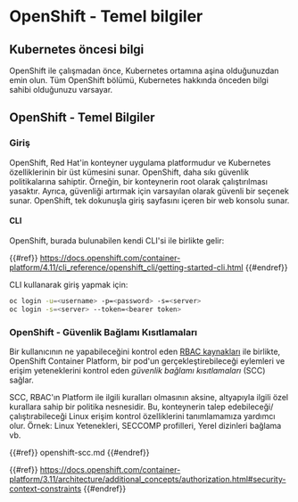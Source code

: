 # OpenShift - Temel bilgiler

## Kubernetes öncesi b**ilgi** <a href="#a94e" id="a94e"></a>

OpenShift ile çalışmadan önce, Kubernetes ortamına aşina olduğunuzdan emin olun. Tüm OpenShift bölümü, Kubernetes hakkında önceden bilgi sahibi olduğunuzu varsayar.

## OpenShift - Temel Bilgiler

### Giriş

OpenShift, Red Hat'in konteyner uygulama platformudur ve Kubernetes özelliklerinin bir üst kümesini sunar. OpenShift, daha sıkı güvenlik politikalarına sahiptir. Örneğin, bir konteynerin root olarak çalıştırılması yasaktır. Ayrıca, güvenliği artırmak için varsayılan olarak güvenli bir seçenek sunar. OpenShift, tek dokunuşla giriş sayfasını içeren bir web konsolu sunar.

#### CLI

OpenShift, burada bulunabilen kendi CLI'si ile birlikte gelir:

{{#ref}}
https://docs.openshift.com/container-platform/4.11/cli_reference/openshift_cli/getting-started-cli.html
{{#endref}}

CLI kullanarak giriş yapmak için:
```bash
oc login -u=<username> -p=<password> -s=<server>
oc login -s=<server> --token=<bearer token>
```
### **OpenShift - Güvenlik Bağlamı Kısıtlamaları** <a href="#a94e" id="a94e"></a>

Bir kullanıcının ne yapabileceğini kontrol eden [RBAC kaynakları](https://docs.openshift.com/container-platform/3.11/architecture/additional_concepts/authorization.html#architecture-additional-concepts-authorization) ile birlikte, OpenShift Container Platform, bir pod'un gerçekleştirebileceği eylemleri ve erişim yeteneklerini kontrol eden _güvenlik bağlamı kısıtlamaları_ (SCC) sağlar.

SCC, RBAC'ın Platform ile ilgili kuralları olmasının aksine, altyapıyla ilgili özel kurallara sahip bir politika nesnesidir. Bu, konteynerin talep edebileceği/çalıştırabileceği Linux erişim kontrol özelliklerini tanımlamamıza yardımcı olur. Örnek: Linux Yetenekleri, SECCOMP profilleri, Yerel dizinleri bağlama vb.

{{#ref}}
openshift-scc.md
{{#endref}}

{{#ref}}
https://docs.openshift.com/container-platform/3.11/architecture/additional_concepts/authorization.html#security-context-constraints
{{#endref}}
